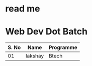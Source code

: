 # read me

<h1>Web Dev Dot Batch</h1>

|S. No     | Name | Programme   |
|-----------|--------------|----|
| 01 | lakshay | Btech 
